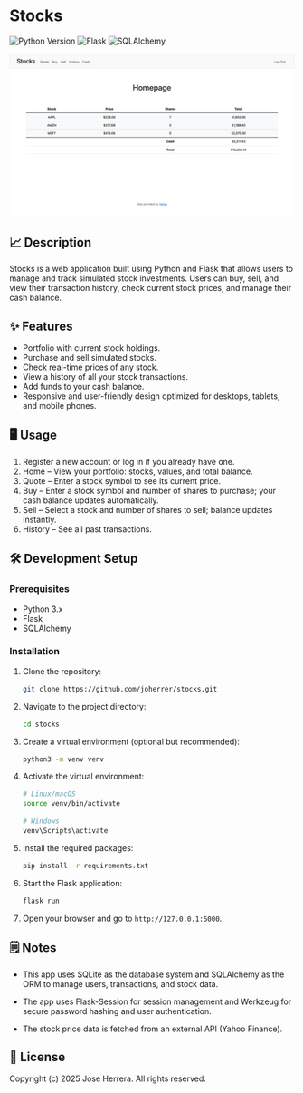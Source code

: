 # Stocks
![Python Version](https://img.shields.io/badge/python-3.13-blue)
![Flask](https://img.shields.io/badge/Flask-%E2%9C%94-green)
![SQLAlchemy](https://img.shields.io/badge/SQLAlchemy-%E2%9C%94-green)

![Homepage Screenshot](static/homepage.jpeg)

## 📈 Description
Stocks is a web application built using Python and Flask that allows users to manage and track simulated stock investments. Users can buy, sell, and view their transaction history, check current stock prices, and manage their cash balance.

## ✨ Features
- Portfolio with current stock holdings. 
- Purchase and sell simulated stocks.
- Check real-time prices of any stock.
- View a history of all your stock transactions.
- Add funds to your cash balance.
- Responsive and user-friendly design optimized for desktops, tablets, and mobile phones.

## 🖥️ Usage
1. Register a new account or log in if you already have one.
2. Home – View your portfolio: stocks, values, and total balance.  
3. Quote – Enter a stock symbol to see its current price.  
4. Buy – Enter a stock symbol and number of shares to purchase; your cash balance updates automatically.  
5. Sell – Select a stock and number of shares to sell; balance updates instantly.  
6. History – See all past transactions.
  
## 🛠️ Development Setup

### Prerequisites
- Python 3.x
- Flask
- SQLAlchemy

### Installation
1. Clone the repository:

    ```bash
    git clone https://github.com/joherrer/stocks.git
    ```

2. Navigate to the project directory:

    ```bash
    cd stocks
    ```

3. Create a virtual environment (optional but recommended):


    ```bash
    python3 -m venv venv
    ```

4. Activate the virtual environment:

    ```bash
    # Linux/macOS
    source venv/bin/activate
    ```

    ```bash
    # Windows
    venv\Scripts\activate
    ```
    
5. Install the required packages:

    ```bash
    pip install -r requirements.txt
    ```

6. Start the Flask application:

    ```bash
    flask run
    ```

7. Open your browser and go to `http://127.0.0.1:5000`.

## 🗒️ Notes
- This app uses SQLite as the database system and SQLAlchemy as the ORM to manage users, transactions, and stock data.

- The app uses Flask-Session for session management and Werkzeug for secure password hashing and user authentication.

- The stock price data is fetched from an external API (Yahoo Finance).

## 📜 License
Copyright (c) 2025 Jose Herrera. All rights reserved.
